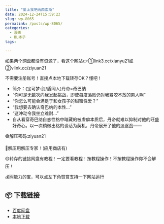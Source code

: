 ```yaml
---
title: "爱上我吧纳西索斯"
date: 2024-12-24T15:59:23
slug: wp-8065
permalink: /posts/wp-8065/
categories:
  - 漫画
  - BL本子
tags:

---
```


如果两个网盘都没有资源了，看这个网站👉①link3.cc/xianyu21或②vlink.cc/ziyuan21

不需要注册账号！直接点本地下载转存OK？懂吧！

*   简介：(宝可梦:剑/盾同人)丹帝×奇巴纳
*   “你可是无数次向我发起挑战，即使每度落败仍对我紧咬不放的男人啊”
*   “你怎么可能会满足于和女孩子的甜蜜性爱？”
*   “我想要去确认奇巴纳的本性…”
*   “这冲动令我坐立难耐…”
*   自从看穿奇巴纳自恋性格中暗藏的被虐癖本质后，丹帝就难以抑制对他的旺盛好奇心。以一次稍微出格的谈话为契机，丹帝展开了他的追逐战——

🟢解压密码:ziyuan21

🔵解压用解压专家！(应用商店有)

🟡转存的链接网盘有教程！一定要看教程！按教程操作！不按教程操作你不会解压！

💰🈶能力的宝，可以点左下角赞赏支持一下网站运行

## 📦 下载链接
- [百度网盘](https://blziyuan21.com/pay-download/8065?key=24224dda26&down_id=0)
- [本地下载](https://blziyuan21.com/pay-download/8065?key=24224dda26&down_id=1)

